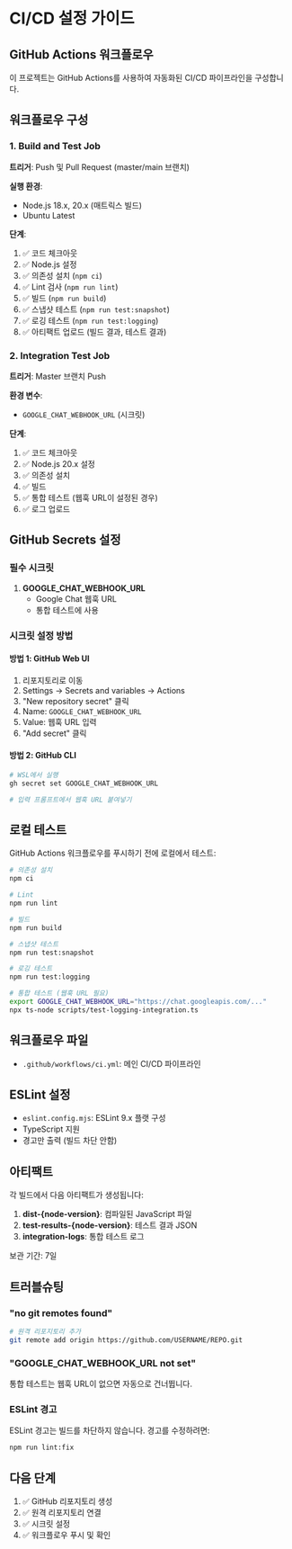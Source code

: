 # CI/CD 설정 가이드

## GitHub Actions 워크플로우

이 프로젝트는 GitHub Actions를 사용하여 자동화된 CI/CD 파이프라인을 구성합니다.

## 워크플로우 구성

### 1. Build and Test Job

**트리거**: Push 및 Pull Request (master/main 브랜치)

**실행 환경**: 
- Node.js 18.x, 20.x (매트릭스 빌드)
- Ubuntu Latest

**단계**:
1. ✅ 코드 체크아웃
2. ✅ Node.js 설정
3. ✅ 의존성 설치 (`npm ci`)
4. ✅ Lint 검사 (`npm run lint`)
5. ✅ 빌드 (`npm run build`)
6. ✅ 스냅샷 테스트 (`npm run test:snapshot`)
7. ✅ 로깅 테스트 (`npm run test:logging`)
8. ✅ 아티팩트 업로드 (빌드 결과, 테스트 결과)

### 2. Integration Test Job

**트리거**: Master 브랜치 Push

**환경 변수**:
- `GOOGLE_CHAT_WEBHOOK_URL` (시크릿)

**단계**:
1. ✅ 코드 체크아웃
2. ✅ Node.js 20.x 설정
3. ✅ 의존성 설치
4. ✅ 빌드
5. ✅ 통합 테스트 (웹훅 URL이 설정된 경우)
6. ✅ 로그 업로드

## GitHub Secrets 설정

### 필수 시크릿

1. **GOOGLE_CHAT_WEBHOOK_URL**
   - Google Chat 웹훅 URL
   - 통합 테스트에 사용

### 시크릿 설정 방법

#### 방법 1: GitHub Web UI

1. 리포지토리로 이동
2. Settings → Secrets and variables → Actions
3. "New repository secret" 클릭
4. Name: `GOOGLE_CHAT_WEBHOOK_URL`
5. Value: 웹훅 URL 입력
6. "Add secret" 클릭

#### 방법 2: GitHub CLI

```bash
# WSL에서 실행
gh secret set GOOGLE_CHAT_WEBHOOK_URL

# 입력 프롬프트에서 웹훅 URL 붙여넣기
```

## 로컬 테스트

GitHub Actions 워크플로우를 푸시하기 전에 로컬에서 테스트:

```bash
# 의존성 설치
npm ci

# Lint
npm run lint

# 빌드
npm run build

# 스냅샷 테스트
npm run test:snapshot

# 로깅 테스트
npm run test:logging

# 통합 테스트 (웹훅 URL 필요)
export GOOGLE_CHAT_WEBHOOK_URL="https://chat.googleapis.com/..."
npx ts-node scripts/test-logging-integration.ts
```

## 워크플로우 파일

- `.github/workflows/ci.yml`: 메인 CI/CD 파이프라인

## ESLint 설정

- `eslint.config.mjs`: ESLint 9.x 플랫 구성
- TypeScript 지원
- 경고만 출력 (빌드 차단 안함)

## 아티팩트

각 빌드에서 다음 아티팩트가 생성됩니다:

1. **dist-{node-version}**: 컴파일된 JavaScript 파일
2. **test-results-{node-version}**: 테스트 결과 JSON
3. **integration-logs**: 통합 테스트 로그

보관 기간: 7일

## 트러블슈팅

### "no git remotes found"

```bash
# 원격 리포지토리 추가
git remote add origin https://github.com/USERNAME/REPO.git
```

### "GOOGLE_CHAT_WEBHOOK_URL not set"

통합 테스트는 웹훅 URL이 없으면 자동으로 건너뜁니다.

### ESLint 경고

ESLint 경고는 빌드를 차단하지 않습니다. 경고를 수정하려면:

```bash
npm run lint:fix
```

## 다음 단계

1. ✅ GitHub 리포지토리 생성
2. ✅ 원격 리포지토리 연결
3. ✅ 시크릿 설정
4. ✅ 워크플로우 푸시 및 확인
